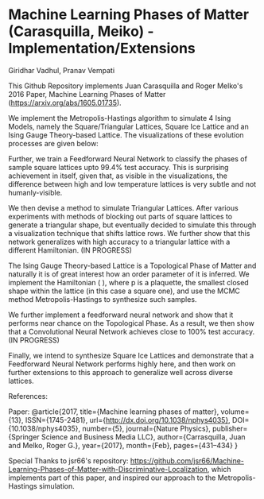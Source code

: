 # Machine Learning Phases of Matter (Carasquilla, Meiko) - Implementation/Extensions 
Giridhar Vadhul, Pranav Vempati

This Github Repository implements Juan Carasquilla and Roger Melko's 2016 Paper, Machine Learning Phases of Matter (https://arxiv.org/abs/1605.01735).

We implement the Metropolis-Hastings algorithm to simulate 4 Ising Models, namely the Square/Triangular Lattices, Square Ice Lattice and an Ising Gauge Theory-based Lattice. The visualizations of these evolution processes are given below:



Further, we train a Feedforward Neural Network to classify the phases of sample square lattices upto 99.4% test accuracy. This is surprising achievement in itself, given that, as visible in the visualizations, the difference between high and low temperature lattices is very subtle and not humanly-visible. 

We then devise a method to simulate Triangular Lattices. After various experiments with methods of blocking out parts of square lattices to generate a triangular shape, but eventually decided to simulate this through a visualization technique that shifts lattice rows. We further show that this network generalizes with high accuracy to a triangular lattice with a different Hamiltonian. (IN PROGRESS)

The Ising Gauge Theory-based Lattice is a Topological Phase of Matter and naturally it is of great interest how an order parameter of it is inferred. We implement the Hamiltonian ( ), where p is a plaquette, the smallest closed shape within the lattice (in this case a square one), and use the MCMC method Metropolis-Hastings to synthesize such samples. 

We further implement a feedforward neural network and show that it performs near chance on the Topological Phase. As a result, we then show that a Convolutional Neural Network achieves close to 100% test accuracy. (IN PROGRESS)

Finally, we intend to synthesize Square Ice Lattices and demonstrate that a Feedforward Neural Network performs highly here, and then work on further extensions to this approach to generalize well across diverse lattices.

References:

Paper: @article{2017,
   title={Machine learning phases of matter},
   volume={13},
   ISSN={1745-2481},
   url={http://dx.doi.org/10.1038/nphys4035},
   DOI={10.1038/nphys4035},
   number={5},
   journal={Nature Physics},
   publisher={Springer Science and Business Media LLC},
   author={Carrasquilla, Juan and Melko, Roger G.},
   year={2017},
   month={Feb},
   pages={431–434} }

Special Thanks to jsr66's repository: https://github.com/jsr66/Machine-Learning-Phases-of-Matter-with-Discriminative-Localization, which implements part of this paper, and inspired our approach to the Metropolis-Hastings simulation.
